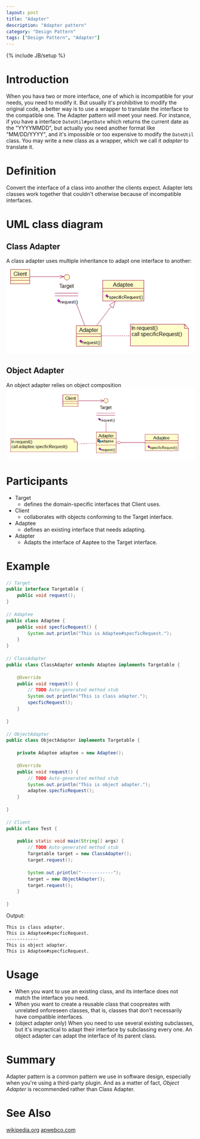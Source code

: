 ```yaml
---
layout: post
title: "Adapter"
description: "Adapter pattern"
category: "Design Pattern"
tags: ["Design Pattern", "Adapter"]
---
```

{% include JB/setup %}

# Introduction
When you hava two or more interface, one of which is incompatible for your needs, you need to modify it. But usually it's prohibitive to modify the original code, a better way is to use a wrapper to translate the interface to the compatible one. The Adapter pattern will meet your need. 
For instance, if you have a interface `DateUtil#getDate` which returns the current date as the "YYYYMMDD", but actually you need another format like "MM/DD/YYYY", and it's impossible or too expensive to modify the `DateUtil` class. You may write a new class as a wrapper, which we call it *adapter* to translate it.

# Definition
Convert the interface of a class into another the clients expect. Adapter lets classes work together that couldn't otherwise because of incompatible interfaces.

# UML class diagram

## Class Adapter 
A class adapter uses multiple inheritance to adapt one interface to another:
![class-adapter](/assets/images/designpattern/class_adapter.png "Class Adapter")

## Object Adapter
An object adapter relies on object composition
![object-adapter](/assets/images/designpattern/object_adapter.png "Object Adapter")

# Participants

* Target 
	* defines the domain-specific interfaces that Client uses.
* Client
	* collaborates with objects conforming to the Target interface.
* Adaptee
	* defines an existing interface that needs adapting.
* Adapter
	* Adapts the interface of Aaptee to the Target interface.

# Example

```java
// Target
public interface Targetable {
	public void request();
}

// Adaptee
public class Adaptee {
	public void specficRequest() {
		System.out.println("This is Adaptee#specficRequest.");
	}
}

// ClassAdapter
public class ClassAdapter extends Adaptee implements Targetable {

	@Override
	public void request() {
		// TODO Auto-generated method stub
		System.out.println("This is class adapter.");
		specficRequest();
	}

}

// ObjectAdapter
public class ObjectAdapter implements Targetable {

	private Adaptee adaptee = new Adaptee();
	
	@Override
	public void request() {
		// TODO Auto-generated method stub
		System.out.println("This is object adapter.");
		adaptee.specficRequest();
	}

}

// Client
public class Test {

	public static void main(String[] args) {
		// TODO Auto-generated method stub
		Targetable target = new ClassAdapter();
		target.request();
		
		System.out.println("------------");
		target = new ObjectAdapter();
		target.request();
	}

}
```

Output:

```
This is class adapter.
This is Adaptee#specficRequest.
------------
This is object adapter.
This is Adaptee#specficRequest.
```

# Usage

* When you want to use an existing class, and its interface does not match the interface you need.
* When you want to create a reusable class that coopreates with unrelated onforeseen classes, that is, classes that don't necessarily have compatible interfaces.
* (object adapter only) When you need to use several existing subclasses, but it's impractical to adapt their interface by subclassing every one. An object adapter can adapt the interface of its parent class.

# Summary
Adapter pattern is a common pattern we use in software design, especially when you're using a third-party plugin. And as a matter of fact, *Object Adapter* is recommended rather than Class Adapter.

# See Also
[wikipedia.org](http://en.wikipedia.org/wiki/Adapter_pattern "wikipedia.org")
[apwebco.com](http://www.apwebco.com/gofpatterns/structural/Adapter.html "apwebco.com")